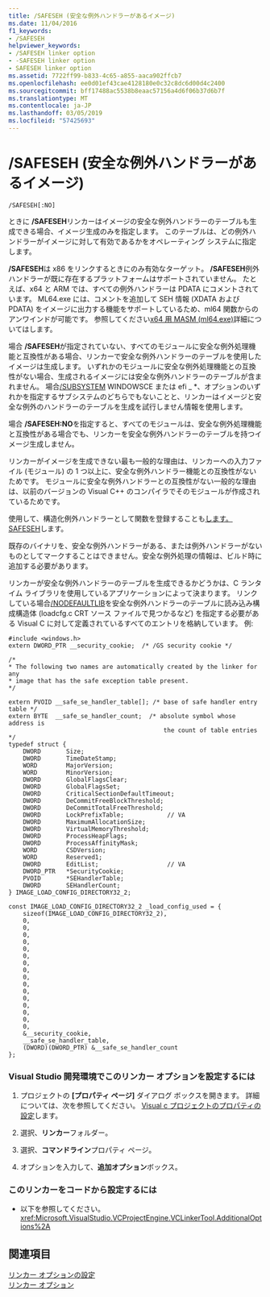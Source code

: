 ```yaml
---
title: /SAFESEH (安全な例外ハンドラーがあるイメージ)
ms.date: 11/04/2016
f1_keywords:
- /SAFESEH
helpviewer_keywords:
- /SAFESEH linker option
- -SAFESEH linker option
- SAFESEH linker option
ms.assetid: 7722ff99-b833-4c65-a855-aaca902ffcb7
ms.openlocfilehash: ee0d01ef43cae4128180e0c32c8dc6d00d4c2400
ms.sourcegitcommit: bff17488ac5538b8eaac57156a4d6f06b37d6b7f
ms.translationtype: MT
ms.contentlocale: ja-JP
ms.lasthandoff: 03/05/2019
ms.locfileid: "57425693"
---
```

# <a name="safeseh-image-has-safe-exception-handlers"></a>/SAFESEH (安全な例外ハンドラーがあるイメージ)

```
/SAFESEH[:NO]
```

ときに **/SAFESEH**リンカーはイメージの安全な例外ハンドラーのテーブルも生成できる場合、イメージ生成のみを指定します。 このテーブルは、どの例外ハンドラーがイメージに対して有効であるかをオペレーティング システムに指定します。

**/SAFESEH**は x86 をリンクするときにのみ有効なターゲット。 **/SAFESEH**例外ハンドラーが既に存在するプラットフォームはサポートされていません。 たとえば、x64 と ARM では、すべての例外ハンドラーは PDATA にコメントされています。 ML64.exe には、コメントを追加して SEH 情報 (XDATA および PDATA) をイメージに出力する機能をサポートしているため、ml64 関数からのアンワインドが可能です。 参照してください[x64 用 MASM (ml64.exe)](../../assembler/masm/masm-for-x64-ml64-exe.md)詳細についてはします。

場合 **/SAFESEH**が指定されていない、すべてのモジュールに安全な例外処理機能と互換性がある場合、リンカーで安全な例外ハンドラーのテーブルを使用したイメージは生成します。 いずれかのモジュールに安全な例外処理機能との互換性がない場合、生成されるイメージには安全な例外ハンドラーのテーブルが含まれません。 場合[/SUBSYSTEM](../../build/reference/subsystem-specify-subsystem.md) WINDOWSCE または efi _ *、オプションのいずれかを指定するサブシステムのどちらでもないことと、リンカーはイメージと安全な例外のハンドラーのテーブルを生成を試行しません情報を使用します。

場合 **/SAFESEH:NO**を指定すると、すべてのモジュールは、安全な例外処理機能と互換性がある場合でも、リンカーを安全な例外ハンドラーのテーブルを持つイメージ生成しません。

リンカーがイメージを生成できない最も一般的な理由は、リンカーへの入力ファイル (モジュール) の 1 つ以上に、安全な例外ハンドラー機能との互換性がないためです。 モジュールに安全な例外ハンドラーとの互換性がない一般的な理由は、以前のバージョンの Visual C++ のコンパイラでそのモジュールが作成されているためです。

使用して、構造化例外ハンドラーとして関数を登録することも[します。SAFESEH](../../assembler/masm/dot-safeseh.md)します。

既存のバイナリを、安全な例外ハンドラーがある、または例外ハンドラーがないものとしてマークすることはできません。安全な例外処理の情報は、ビルド時に追加する必要があります。

リンカーが安全な例外ハンドラーのテーブルを生成できるかどうかは、C ランタイム ライブラリを使用しているアプリケーションによって決まります。 リンクしている場合[/NODEFAULTLIB](../../build/reference/nodefaultlib-ignore-libraries.md)を安全な例外ハンドラーのテーブルに読み込み構成構造体 (loadcfg.c CRT ソース ファイルで見つかるなど) を指定する必要がある Visual C に対して定義されているすべてのエントリを格納しています。 例:

```
#include <windows.h>
extern DWORD_PTR __security_cookie;  /* /GS security cookie */

/*
* The following two names are automatically created by the linker for any
* image that has the safe exception table present.
*/

extern PVOID __safe_se_handler_table[]; /* base of safe handler entry table */
extern BYTE  __safe_se_handler_count;  /* absolute symbol whose address is
                                           the count of table entries */
typedef struct {
    DWORD       Size;
    DWORD       TimeDateStamp;
    WORD        MajorVersion;
    WORD        MinorVersion;
    DWORD       GlobalFlagsClear;
    DWORD       GlobalFlagsSet;
    DWORD       CriticalSectionDefaultTimeout;
    DWORD       DeCommitFreeBlockThreshold;
    DWORD       DeCommitTotalFreeThreshold;
    DWORD       LockPrefixTable;            // VA
    DWORD       MaximumAllocationSize;
    DWORD       VirtualMemoryThreshold;
    DWORD       ProcessHeapFlags;
    DWORD       ProcessAffinityMask;
    WORD        CSDVersion;
    WORD        Reserved1;
    DWORD       EditList;                   // VA
    DWORD_PTR   *SecurityCookie;
    PVOID       *SEHandlerTable;
    DWORD       SEHandlerCount;
} IMAGE_LOAD_CONFIG_DIRECTORY32_2;

const IMAGE_LOAD_CONFIG_DIRECTORY32_2 _load_config_used = {
    sizeof(IMAGE_LOAD_CONFIG_DIRECTORY32_2),
    0,
    0,
    0,
    0,
    0,
    0,
    0,
    0,
    0,
    0,
    0,
    0,
    0,
    0,
    0,
    0,
    &__security_cookie,
    __safe_se_handler_table,
    (DWORD)(DWORD_PTR) &__safe_se_handler_count
};
```

### <a name="to-set-this-linker-option-in-the-visual-studio-development-environment"></a>Visual Studio 開発環境でこのリンカー オプションを設定するには

1. プロジェクトの **[プロパティ ページ]** ダイアログ ボックスを開きます。 詳細については、次を参照してください。 [Visual c プロジェクトのプロパティの設定](../../ide/working-with-project-properties.md)します。

1. 選択、**リンカー**フォルダー。

1. 選択、**コマンドライン**プロパティ ページ。

1. オプションを入力して、**追加オプション**ボックス。

### <a name="to-set-this-linker-option-programmatically"></a>このリンカーをコードから設定するには

- 以下を参照してください。<xref:Microsoft.VisualStudio.VCProjectEngine.VCLinkerTool.AdditionalOptions%2A>

## <a name="see-also"></a>関連項目

[リンカー オプションの設定](../../build/reference/setting-linker-options.md)<br/>
[リンカー オプション](../../build/reference/linker-options.md)
